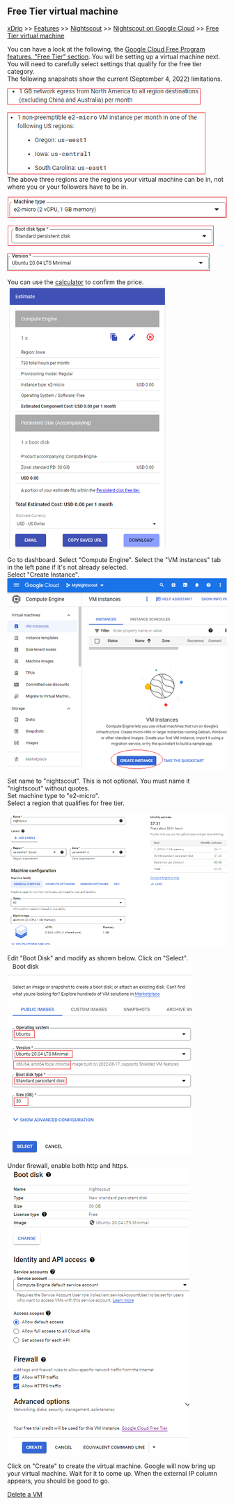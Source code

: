 ## Free Tier virtual machine  
[xDrip](../../README.md) >> [Features](../Features_page) >> [Nightscout](../Nightscout_page) >> [Nightscout on Google Cloud](./GoogleCloud) >> [Free Tier virtual machine](./NS_FreeTier)  
  
You can have a look at the following, the [Google Cloud Free Program features, "Free Tier" section](https://cloud.google.com/free/docs/free-cloud-features#free-tier).  You will be setting up a virtual machine next.  You will need to carefully select settings that qualify for the free tier category.  
The following snapshots show the current (September 4, 2022) limitations.  
  
![](./images/egrerss.png)  
  
![](./images/Regions.png)  
The above three regions are the regions your virtual machine can be in, not where you or your followers have to be in.  
  
![](./images/MachineType.png)  
  
![](./images/DiskType.png)  
  
![](./images/DiskVer.png)  
  
You can use the [calculator](https://cloud.google.com/products/calculator) to confirm the price.  
![](./images/Estimate.png)  
  
Go to dashboard.  Select "Compute Engine".  Select the "VM instances" tab in the left pane if it's not already selected.  
Select "Create Instance".  
![](./images/CreateInstance.png)  
  
Set name to "nightscout".  This is not optional.  You must name it "nightscout" without quotes.  
Set machine type to "e2-micro".  
Select a region that qualifies for free tier.  
  
![](./images/vm2.png)  
  
Edit "Boot Disk" and modify as shown below.  Click on "Select".  
![](./images/Disk2.png)  
  
Under firewall, enable both http and https.  
![](./images/Firewall2.png)  
  
Click on "Create" to create the virtual machine.  Google will now bring up your virtual machine.  Wait for it to come up.  When the external IP column appears, you should be good to go.  
  
[Delete a VM](./images/DeleteVM.png)  
  
